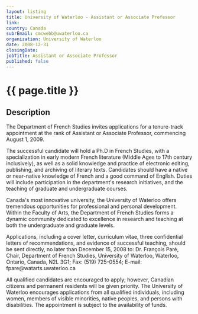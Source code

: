 ```yaml
---
layout: listing
title: University of Waterloo - Assistant or Associate Professor
link:
country: Canada
subrEmail: cmcwebb@uwaterloo.ca
organization: University of Waterloo 
date: 2008-12-31
closingDate: 
jobTitle: Assistant or Associate Professor
published: false
---
```



# {{ page.title }}

## Description





<p>The Department of French Studies invites applications for a tenure-track
appointment at the rank of Assistant or Associate Professor, commencing
August 1, 2009.
</p>

<p>The successful candidate will hold a Ph.D in French Studies, with a
specialization in early modern French literature (Middle Ages to 17th
century inclusively), as well as a solid knowledge and practice of
electronic editing, publishing, and archiving of literary texts.
Candidates should have a native or near-native knowledge of French and a
good command of English. Duties will include participation in the
department's research initiatives, and the teaching of graduate and
undergraduate courses.</p>

<p>Canada's most innovative university, the University of Waterloo offers
tremendous opportunities for professional and personal development.
Within the Faculty of Arts, the Department of French Studies forms a
dynamic community dedicated to excellence in research and teaching at
both the undergraduate and graduate levels.</p>

<p>Applications, including a cover letter, curriculum vitae, three
confidential letters of recommendations, and evidence of successful
teaching, should be sent directly, no later than December 15, 2008 to:
Dr. François Paré, Chair, Department of French Studies, University of
Waterloo, Waterloo, Ontario, Canada, N2L 3G1; Fax: (519) 725-0554;
E-mail: fpare@watarts.uwaterloo.ca 
</p>

<p>All qualified candidates are encouraged to apply; however, Canadian
citizens and permanent residents will be given priority. The University
of Waterloo encourages applications from all qualified individuals,
including women, members of visible minorities, native peoples, and
persons with disabilities. The appointment is subject to the
availability of funds.</p>

